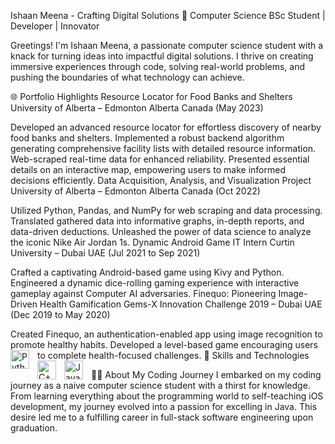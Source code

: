Ishaan Meena - Crafting Digital Solutions 🚀
Computer Science BSc Student | Developer | Innovator

Greetings! I'm Ishaan Meena, a passionate computer science student with a knack for turning ideas into impactful digital solutions. I thrive on creating immersive experiences through code, solving real-world problems, and pushing the boundaries of what technology can achieve.

🌐 Portfolio Highlights
Resource Locator for Food Banks and Shelters
University of Alberta – Edmonton Alberta Canada (May 2023)

Developed an advanced resource locator for effortless discovery of nearby food banks and shelters.
Implemented a robust backend algorithm generating comprehensive facility lists with detailed resource information.
Web-scraped real-time data for enhanced reliability.
Presented essential details on an interactive map, empowering users to make informed decisions efficiently.
Data Acquisition, Analysis, and Visualization Project
University of Alberta – Edmonton Alberta Canada (Oct 2022)

Utilized Python, Pandas, and NumPy for web scraping and data processing.
Translated gathered data into informative graphs, in-depth reports, and data-driven deductions.
Unleashed the power of data science to analyze the iconic Nike Air Jordan 1s.
Dynamic Android Game IT Intern
Curtin University – Dubai UAE (Jul 2021 to Sep 2021)

Crafted a captivating Android-based game using Kivy and Python.
Engineered a dynamic dice-rolling gaming experience with interactive gameplay against Computer AI adversaries.
Finequo: Pioneering Image-Driven Health Gamification
Gems-X Innovation Challenge 2019 – Dubai UAE (Dec 2019 to May 2020)

Created Finequo, an authentication-enabled app using image recognition to promote healthy habits.
Developed a level-based game encouraging users to complete health-focused challenges.
🚀 Skills and Technologies
<img align="left" alt="Python" width="30px" style="padding-right:10px;" src="https://cdn.jsdelivr.net/gh/devicons/devicon/icons/python/python-plain.svg" />
<img align="left" alt="C++" width="30px" style="padding-right:10px;" src="https://cdn.jsdelivr.net/gh/devicons/devicon/icons/cplusplus/cplusplus-line.svg" />
<img align="left" alt="Java" width="30px" style="padding-right:10px;" src="https://cdn.jsdelivr.net/gh/devicons/devicon/icons/java/java-original.svg"/>


👨‍💻 About My Coding Journey
I embarked on my coding journey as a naive computer science student with a thirst for knowledge. From learning everything about the programming world to self-teaching iOS development, my journey evolved into a passion for excelling in Java. This desire led me to a fulfilling career in full-stack software engineering upon graduation.
